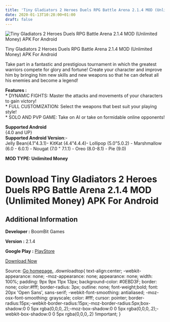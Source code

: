 ```yaml
---
title: 'Tiny Gladiators 2 Heroes Duels RPG Battle Arena 2.1.4 MOD (Unlimited Money) APK For Android'
date: 2020-01-13T10:28:00+01:00
draft: false
---
```


![Tiny Gladiators 2 Heroes Duels RPG Battle Arena 2.1.4 MOD (Unlimited Money) APK For Android](https://i0.wp.com/apkhome.net/wp-content/uploads/2020/01/Tiny-Gladiators-2-Heroes-Duels-RPG-Battle-Arena-2.1.4-MOD-Unlimited-Money.png "Tiny Gladiators 2 Heroes Duels RPG Battle Arena 2.1.4 MOD (Unlimited Money) APK For Android")

  

Tiny Gladiators 2 Heroes Duels RPG Battle Arena 2.1.4 MOD (Unlimited Money) APK For Android

Take part in a fantastic and prestigious tournament in which the greatest warriors compete for glory and fortune! Create your character and improve him by bringing him new skills and new weapons so that he can defeat all his enemies and become a legend!

**Features :**  
\* DYNAMIC FIGHTS: Master the attacks and movements of your characters to gain victory!  
\* FULL CUSTOMIZATION: Select the weapons that best suit your playing style!  
\* SOLO AND PVP GAME: Take on AI or take on formidable online opponents!

**Supported Android**  
{4.0 and UP}  
**Supported Android Version**:-  
Jelly Bean(4.1"4.3.1)- KitKat (4.4"4.4.4)- Lollipop (5.0"5.0.2) - Marshmallow (6.0 - 6.0.1) - Nougat (7.0 " 7.1.1) - Oreo (8.0-8.1) - Pie (9.0)

**MOD TYPE: Unlimited Money**

Download Tiny Gladiators 2 Heroes Duels RPG Battle Arena 2.1.4 MOD (Unlimited Money) APK For Android
====================================================================================================

Additional Information
----------------------

**Developer :** BoomBit Games

**Version :** 2.1.4

**Google Play :** [PlayStore](https://play.google.com/store/apps/details?id=com.boombitgames.Tiny2)

  

[Download Now](https://store4app.co/post/tiny-gladiators-2-heroes-duels-rpg-battle-arena-2-1-4-mod-unlimited-money-apk-for-android_1578850044)

  
Source: [Go homepage.](https://store4app.co/post/tiny-gladiators-2-heroes-duels-rpg-battle-arena-2-1-4-mod-unlimited-money-apk-for-android_1578850044) .downloadtop{ text-align:center; -webkit-appearance: none; -moz-appearance: none; appearance: none; width: 100%; padding: 9px 9px 11px 13px; background-color: #0EBD3F; border: none; color:#fff; border-radius: 3px; outline: none; font-weight;bold; font: 20px 'Open Sans', sans-serif; -webkit-font-smoothing: antialiased; -moz-osx-font-smoothing: grayscale; color: #fff; cursor: pointer; border-radius:15px;-webkit-border-radius:15px;-moz-border-radius:5px;box-shadow:0 0 5px rgba(0,0,0,.2);-moz-box-shadow:0 0 5px rgba(0,0,0,.2);-webkit-box-shadow:0 0 5px rgba(0,0,0,.2) !important; }